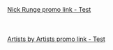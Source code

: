 <br><br>
[Nick Runge promo link - Test](https://s.mgtc.dev/ahp/open?gallery_id=nick_runge_1&v1=nickr11111111111&v2=nickr22222222222&nickr33333333333)
<br><br>
<br><br>
[Artists by Artists promo link - Test](https://s.mgtc.dev/ahp/open?gallery_id=artists_by_artists_1&v1=artist1&v2=artist2&artist3)
<br><br>
